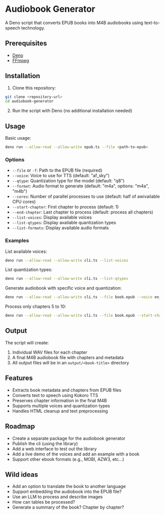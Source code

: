 # Audiobook Generator

A Deno script that converts EPUB books into M4B audiobooks using text-to-speech technology.

## Prerequisites

- [Deno](https://deno.land/manual/getting_started/installation)
- [FFmpeg](https://ffmpeg.org/download.html)

## Installation

1. Clone this repository:

```bash
git clone <repository-url>
cd audiobook-generator
```

2. Run the script with Deno (no additional installation needed)

## Usage

Basic usage:

```bash
deno run --allow-read --allow-write epub.ts --file <path-to-epub>
```

### Options

- `--file` or `-f`: Path to the EPUB file (required)
- `--voice`: Voice to use for TTS (default: "af_sky")
- `--qtype`: Quantization type for the model (default: "q8")
- `--format`: Audio format to generate (default: "m4a", options: "m4a", "m4b")
- `--cores`: Number of parallel processes to use (default: half of awivailable CPU cores)
- `--start-chapter`: First chapter to process (default: 1)
- `--end-chapter`: Last chapter to process (default: process all chapters)
- `--list-voices`: Display available voices
- `--list-qtypes`: Display available quantization types
- `--list-formats`: Display available audio formats

### Examples

List available voices:

```bash
deno run --allow-read --allow-write cli.ts --list-voices
```

List quantization types:

```bash
deno run --allow-read --allow-write cli.ts --list-qtypes
```

Generate audiobook with specific voice and quantization:

```bash
deno run --allow-read --allow-write cli.ts --file book.epub --voice en_joe --qtype q4
```

Process only chapters 5 to 10:

```bash
deno run --allow-read --allow-write cli.ts --file book.epub --start-chapter 5 --end-chapter 10
```

## Output

The script will create:

1. Individual WAV files for each chapter
2. A final M4B audiobook file with chapters and metadata
3. All output files will be in an `output/<book-title>` directory

## Features

- Extracts book metadata and chapters from EPUB files
- Converts text to speech using Kokoro TTS
- Preserves chapter information in the final M4B
- Supports multiple voices and quantization types
- Handles HTML cleanup and text preprocessing


## Roadmap

- Create a separate package for the audiobook generator
- Publish the cli (using the library)
- Add a web interface to test out the library
- Add a live demo of the voices and add an example with a book
- Support other ebook formats (e.g., MOBI, AZW3, etc...)

## Wild ideas

- Add an option to translate the book to another language
- Support embedding the audiobook into the EPUB file?
- Use an LLM to process and describe images
- How can tables be processed?
- Generate a summary of the book? Chapter by chapter?